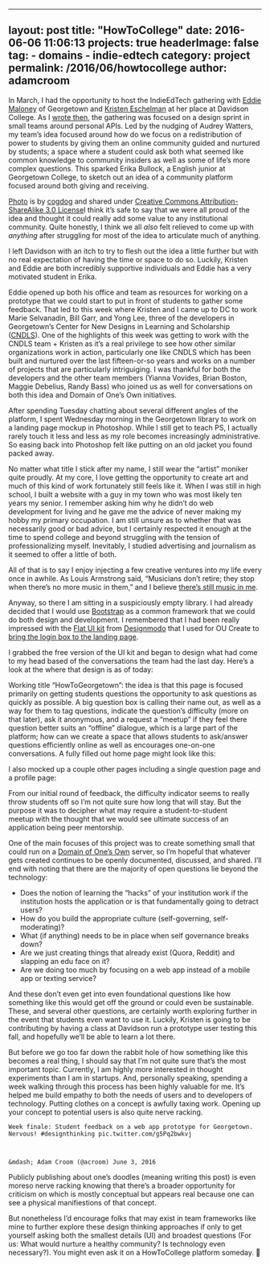 
---
layout: post
title: "HowToCollege"
date: 2016-06-06 11:06:13
projects: true
headerImage: false
tag:
    - domains
    - indie-edtech
category: project
permalink: /2016/06/howtocollege
author: adamcroom
---

In March, I had the opportunity to host the IndieEdTech gathering with [Eddie Maloney][1] of Georgetown and [Kristen Eschelman][2] at her place at Davidson College. As I [wrote then][3], the gathering was focused on a design sprint in small teams around personal APIs. Led by the nudging of Audrey Watters, my team&#8217;s idea focused around how do we focus on a redistribution of power to students by giving them an online community guided and nurtured by students; a space where a student could ask both what seemed like common knowledge to community insiders as well as some of life&#8217;s more complex questions. This sparked Erika Bullock, a English junior at Georgetown College, to sketch out an idea of a community platform focused around both giving and receiving.

[Photo][4] is by [cogdog][5] and shared under [Creative Commons Attribution-ShareAlike 3.0 License][6]I think it&#8217;s safe to say that we were all proud of the idea and thought it could really add some value to any institutional community. Quite honestly, I think we all _also_ felt relieved to come up with _anything_ after struggling for most of the idea to articulate much of anything.

I left Davidson with an itch to try to flesh out the idea a little further but with no real expectation of having the time or space to do so. Luckily, Kristen and Eddie are both incredibly supportive individuals and Eddie has a very motivated student in Erika.

Eddie opened up both his office and team as resources for working on a prototype that we could start to put in front of students to gather some feedback. That led to this week where Kristen and I came up to DC to work Marie Selvanadin, Bill Garr, and Yong Lee, three of the developers in Georgetown&#8217;s Center for New Designs in Learning and Scholarship ([CNDLS][7]). One of the highlights of this week was getting to work with the CNDLS team + Kristen as it&#8217;s a real privilege to see how other&nbsp;similar organizations&nbsp;work in action, particularly one like CNDLS which has been built and nurtured over the last fifteen-or-so years and works on a number of projects that are particularly intriguiging. I was thankful for both the developers and the other team members (Yianna Vovides, Brian Boston, Maggie Debelius, Randy Bass) who joined us as well for conversations on both this idea and Domain of One&#8217;s Own initiatives.

After spending Tuesday chatting about several different angles of the platform, I spent Wednesday morning in the Georgetown library to work on a landing page mockup in Photoshop. While I still get to teach PS, I actually rarely touch it less and less as my role becomes increasingly administrative. So easing back into Photoshop felt like putting on an old jacket you found packed away.



No matter what title I stick after my name, I still wear the &#8220;artist&#8221; moniker quite proudly. At my core, I love getting the opportunity to create art and much of this kind of work fortunately still feels like it. When I was still in high school, I built a website with a guy in my town who was most likely ten years my senior. I remember asking him why he didn&#8217;t do web development&nbsp;for living and he gave me the advice of never making my hobby my primary occupation. I am still unsure as to whether that was necessarily good or bad advice, but I certainly respected it enough at the time to spend college and beyond struggling with the tension of professionalizing myself. Inevitably, I studied advertising and journalism as it seemed to offer a little of both.

All of that is to say I enjoy injecting a few&nbsp;creative ventures into my life every once in awhile. As Louis Armstrong said, &#8220;Musicians don&#8217;t retire; they stop when there&#8217;s no more music in them,&#8221; and I believe [there&#8217;s still music in me][8].

Anyway, so there I am sitting in a suspiciously empty library. I had already decided that I would use [Bootstrap][9] as a common framework that we could do both design and development. I remembered that I had been really impressed with the [Flat UI kit][10] from [Designmodo][11] that I used for OU Create to [bring the login box to the landing page][12].

I grabbed the free version of the UI kit and began to design what had come to my head based of the conversations the team had the last day. Here&#8217;s a look at the where that design is as of today:



Working title &#8220;HowToGeorgetown&#8221;: the idea is that this page is focused primarily on getting students questions the opportunity to ask questions as quickly as possible. A big question box is calling their name out, as well as a way for them to tag questions, indicate the question&#8217;s difficulty (more on that later), ask it anonymous, and a request a &#8220;meetup&#8221; if they feel there question better suits an &#8220;offline&#8221; dialogue, which is a large part of the platform; how can we create a space that allows students to ask/answer questions efficiently online as well as encourages one-on-one conversations. A fully filled out home page might look like this:



I also mocked up a couple other pages including a single question page and a profile page:





From our initial round of feedback, the difficulty indicator seems to really throw students off so I&#8217;m not quite sure how long that will stay. But the purpose it was to decipher what may require a&nbsp;student-to-student meetup&nbsp;with the thought that we would see ultimate success of an application being peer mentorship.

One of the main focuses of this project was to create something small that could run on a [Domain of One&#8217;s Own][13] server, so I&#8217;m hopeful that whatever gets created continues to be openly documented, discussed, and shared. I&#8217;ll end with noting that there are the majority of open questions lie beyond the technology:

  * Does the notion of learning the &#8220;hacks&#8221; of your institution work if the institution hosts the application or is that fundamentally going to detract users?
  * How do you build the appropriate culture (self-governing, self-moderating)?
  * What (if anything) needs to be in place when self governance breaks down?
  * Are we just creating things that already exist (Quora, Reddit) and slapping an edu face on it?
  * Are we doing too much by focusing on a web app instead of a mobile app or texting service?

And these don&#8217;t even get into even foundational questions like how something like this would get off the ground or could even be sustainable. These, and several other questions, are certainly worth exploring further in the event that students even want to use it. Luckily, Kristen is going to be contributing by having a class at Davidson run a prototype user testing this fall, and hopefully we&#8217;ll be able to learn a lot there.

But before we go too far down the rabbit hole of how something like this becomes a real thing, I should say that I&#8217;m not quite sure that&#8217;s the most important topic. Currently, I am highly more interested in thought experiments than I am in startups. And, personally speaking, spending a week walking through this process has been highly&nbsp;valuable for me. It&#8217;s helped me build empathy to both the needs of users and to developers of technology. Putting clothes on a concept is awfully taxing work. Opening up your concept to potential users is also quite nerve racking.


  
    Week finale: Student feedback on a web app prototype for Georgetown. Nervous! #designthinking pic.twitter.com/g5Pq2bwkvj
  
  
  
    &mdash; Adam Croom (@acroom) June 3, 2016
  




Publicly publishing about one&#8217;s doodles (meaning writing this post) is even moreso nerve racking knowing that there&#8217;s a broader opportunity for criticism on which is mostly conceptual but appears real because one can see a physical manifiestions of that concept.

But nonetheless&nbsp;I&#8217;d encourage folks that may exist in team frameworks like mine to further explore these design thinking approaches if only to get yourself asking both the smallest details (UI) and broadest questions (For us: What would nurture a healthy community? Is technology even necessary?). You might even ask it on a HowToCollege platform someday. 🙂

 [1]: https://twitter.com/eddiemaloney
 [2]: http://kristeneshleman.com
 [3]: https://backup.adamcroom.com/2016/03/indie-edtech-design-sprint/
 [4]: http://cogdogblog.com/wp-content/uploads/2016/03/Profile.jpg
 [5]: http://cogdogblog.com
 [6]: http://creativecommons.org/licenses/by-sa/3.0/
 [7]: https://cndls.georgetown.edu
 [8]: https://twitter.com/acroom/status/739306811761643521
 [9]: http://getbootstrap.com
 [10]: http://designmodo.github.io/Flat-UI/
 [11]: http://designmodo.com
 [12]: https://backup.adamcroom.com/2016/01/rolling-out-a-new-front-page-for-2016/
 [13]: https://reclaimhosting.com/domain-of-ones-own/
